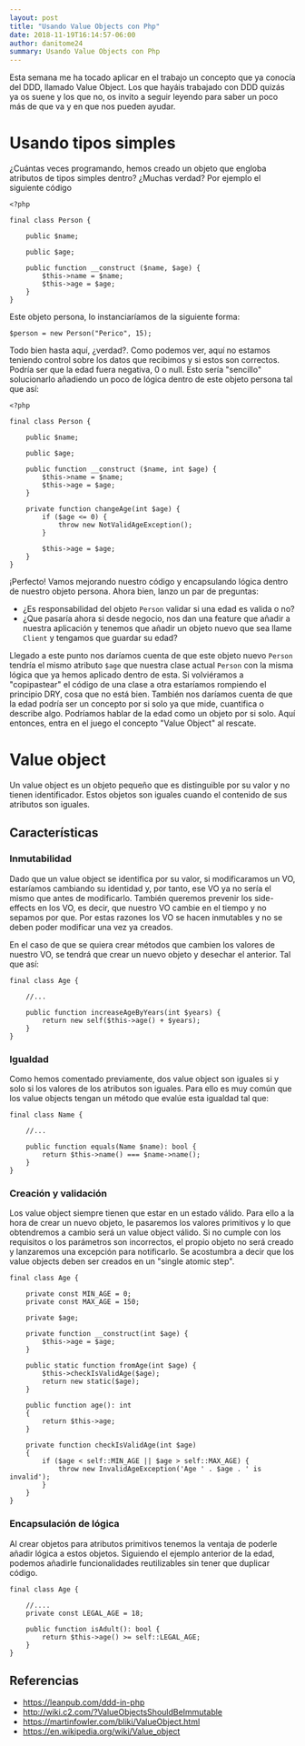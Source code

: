 ```yaml
---
layout: post
title: "Usando Value Objects con Php"
date: 2018-11-19T16:14:57-06:00
author: danitome24
summary: Usando Value Objects con Php
---
```


Esta semana me ha tocado aplicar en el trabajo un concepto que ya conocía del DDD, llamado Value Object. Los que hayáis trabajado con DDD quizás ya os suene y los que no, os invito a seguir leyendo para saber un poco más de que va y en que nos pueden ayudar.

# Usando tipos simples

¿Cuántas veces programando, hemos creado un objeto que engloba atributos de tipos simples dentro? ¿Muchas verdad? Por ejemplo el siguiente código

```
<?php

final class Person {

	public $name;

	public $age;

	public function __construct ($name, $age) {
		$this->name = $name;
		$this->age = $age;
	}
}
```

Este objeto persona, lo instanciaríamos de la siguiente forma:

```
$person = new Person("Perico", 15);
```

Todo bien hasta aquí, ¿verdad?. Como podemos ver, aquí no estamos teniendo control sobre los datos que recibimos y si estos son correctos. Podría ser que la edad fuera negativa, 0 o null. Esto sería "sencillo" solucionarlo añadiendo un poco de lógica dentro de este objeto persona tal que así:

```
<?php

final class Person {

	public $name;

	public $age;

	public function __construct ($name, int $age) {
		$this->name = $name;
		$this->age = $age;
	}

	private function changeAge(int $age) {
		if ($age <= 0) {
			throw new NotValidAgeException();
		}

		$this->age = $age;
	}
}
```

¡Perfecto! Vamos mejorando nuestro código y encapsulando lógica dentro de nuestro objeto persona. Ahora bien, lanzo un par de preguntas:
* ¿Es responsabilidad del objeto `Person` validar si una edad es valida o no?
* ¿Que pasaría ahora si desde negocio, nos dan una feature que añadir a nuestra aplicación y tenemos que añadir un objeto nuevo que sea llame `Client` y tengamos que guardar su edad? 

Llegado a este punto nos daríamos cuenta de que este objeto nuevo `Person` tendría el mismo atributo `$age` que nuestra clase actual `Person` con la misma lógica que ya hemos aplicado dentro de esta. Si volviéramos a "copipastear" el código de una clase a otra estaríamos rompiendo el principio DRY, cosa que no está bien. También nos daríamos cuenta de que la edad podría ser un concepto por si solo ya que mide, cuantifica o describe algo. Podríamos hablar de la edad como un objeto por si solo. Aquí entonces, entra en el juego el concepto "Value Object" al rescate.

# Value object

Un value object es un objeto pequeño que es distinguible por su valor y no tienen identificador. Estos objetos son iguales cuando el contenido de sus atributos son iguales.

## Características

### Inmutabilidad

Dado que un value object se identifica por su valor, si modificaramos un VO, estaríamos cambiando su identidad y, por tanto, ese VO ya no sería el mismo que antes de modificarlo. También queremos prevenir los side-effects en los VO, es decir, que nuestro VO cambie en el tiempo y no sepamos por que. Por estas razones los VO se hacen inmutables y no se deben poder modificar una vez ya creados.

En el caso de que se quiera crear métodos que cambien los valores de nuestro VO, se tendrá que crear un nuevo objeto y desechar el anterior. Tal que así:

```
final class Age {

	//...

	public function increaseAgeByYears(int $years) {
		return new self($this->age() + $years);
	}
}
```

### Igualdad

Como hemos comentado previamente, dos value object son iguales si y solo si los valores de los atributos son iguales. Para ello es muy común que los value objects tengan un método que evalúe esta igualdad tal que:

```
final class Name {

	//...

	public function equals(Name $name): bool {
		return $this->name() === $name->name();
	}
}
```

### Creación y validación

Los value object siempre tienen que estar en un estado válido. Para ello a la hora de crear un nuevo objeto, le pasaremos los valores primitivos y lo que obtendremos a cambio será un value object válido. Si no cumple con los requisitos o los parámetros son incorrectos, el propio objeto no será creado y lanzaremos una excepción para notificarlo. Se acostumbra a decir que los value objects deben ser creados en un "single atomic step".

```
final class Age {

	private const MIN_AGE = 0;
    private const MAX_AGE = 150;

	private $age;

	private function __construct(int $age) {
        $this->age = $age;
	}

	public static function fromAge(int $age) {
		$this->checkIsValidAge($age);
		return new static($age);
	}

	public function age(): int
    {
        return $this->age;
    }

	private function checkIsValidAge(int $age)
    {
        if ($age < self::MIN_AGE || $age > self::MAX_AGE) {
            throw new InvalidAgeException('Age ' . $age . ' is invalid');
        }
    }
}
```

### Encapsulación de lógica

Al crear objetos para atributos primitivos tenemos la ventaja de poderle añadir lógica a estos objetos. Siguiendo el ejemplo anterior de la edad, podemos añadirle funcionalidades reutilizables sin tener que duplicar código.

```
final class Age {

	//....
	private const LEGAL_AGE = 18;

	public function isAdult(): bool {
		return $this->age() >= self::LEGAL_AGE; 
	}
}
```


## Referencias

* https://leanpub.com/ddd-in-php
* http://wiki.c2.com/?ValueObjectsShouldBeImmutable
* https://martinfowler.com/bliki/ValueObject.html
* https://en.wikipedia.org/wiki/Value_object
